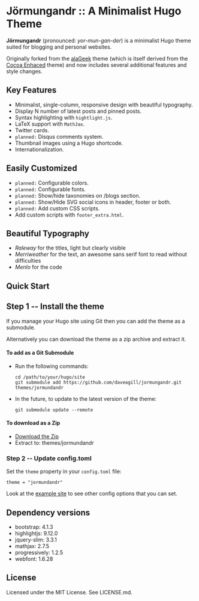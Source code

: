# Jörmungandr :: A Minimalist Hugo Theme

**Jörmungandr** (pronounced: _yor-mun-gan-der_) is a minimalist Hugo theme suited for blogging and personal websites.

Originally forked from the [alaGeek](https://github.com/gkmngrgn/hugo-alageek-theme) theme (which is itself derived from the [Cocoa Enhaced](https://github.com/mtn/cocoa-eh-hugo-theme) theme) and now includes several additional features and style changes.

## Key Features

* Minimalist, single-column, responsive design with beautiful typography.
* Display N number of latest posts and pinned posts.
* Syntax highlighting with `hightlight.js`.
* LaTeX support with `MathJax`.
* Twitter cards.
* `planned:` Disqus comments system.
* Thumbnail images using a Hugo shortcode.
* Internationalization.

## Easily Customized

* `planned:` Configurable colors.
* `planned:` Configurable fonts.
* `planned:` Show/hide taxonomies on /blogs section.
* `planned:` Show/Hide SVG social icons in header, footer or both.
* `planned:` Add custom CSS scripts.
* Add custom scripts with `footer_extra.html`.

## Beautiful Typography

* _Raleway_ for the titles, light but clearly visible
* _Merriweather_ for the text, an awesome sans serif font to read without difficulties
* _Menlo_ for the code

## Quick Start

## Step 1 -- Install the theme

If you manage your Hugo site using Git then you can add the theme as a submodule.

Alternatively you can download the theme as a zip archive and extract it.

#### To add as a Git Submodule
* Run the following commands:

      cd /path/to/your/hugo/site
      git submodule add https://github.com/daveagill/jormungandr.git themes/jormundandr

* In the future, to update to the latest version of the theme:

      git submodule update --remote

#### To download as a Zip

* [Download the Zip](https://github.com/daveagill/jormungandr/archive/master.zip)
* Extract to: themes/jormundandr

### Step 2 -- Update config.toml

Set the `theme` property in your `config.toml` file:

    theme = "jormundandr"

Look at the [example site](https://github.com/daveagill/jormungandr/tree/master/exampleSite) to see other config options that you can set.

## Dependency versions

* bootstrap: 4.1.3
* highlightjs: 9.12.0
* jquery-slim: 3.3.1
* mathjax: 2.7.5
* progressively: 1.2.5
* webfont: 1.6.28

## License

Licensed under the MIT License. See LICENSE.md.
